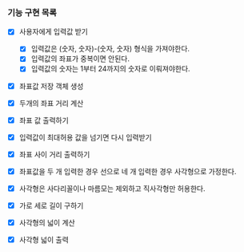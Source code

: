 ### 기능 구현 목록
- [x] 사용자에게 입력값 받기
  - [x] 입력값은 (숫자, 숫자)-(숫자, 숫자) 형식을 가져야한다.
  - [x] 입력값의 좌표가 중복이면 안된다.
  - [x] 입력값의 숫자는 1부터 24까지의 숫자로 이뤄져야한다.
- [x] 좌표값 저장 객체 생성
- [x] 두개의 좌표 거리 계산
- [x] 좌표 값 출력하기
- [x] 입력값이 최대허용 값을 넘기면 다시 입력받기
- [x] 좌표 사이 거리 출력하기
- [x] 좌표값을 두 개 입력한 경우 선으로 네 개 입력한 경우 사각형으로 가정한다.
- [x] 사각형은 사다리꼴이나 마름모는 제외하고 직사각형만 허용한다.
- [x] 가로 세로 길이 구하기
- [x] 사각형의 넓이 계산
- [x] 사각형 넓이 출력








